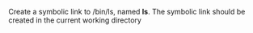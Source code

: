 

Create a symbolic link to /bin/ls, named __ls__. The symbolic link should be created in the current working directory

